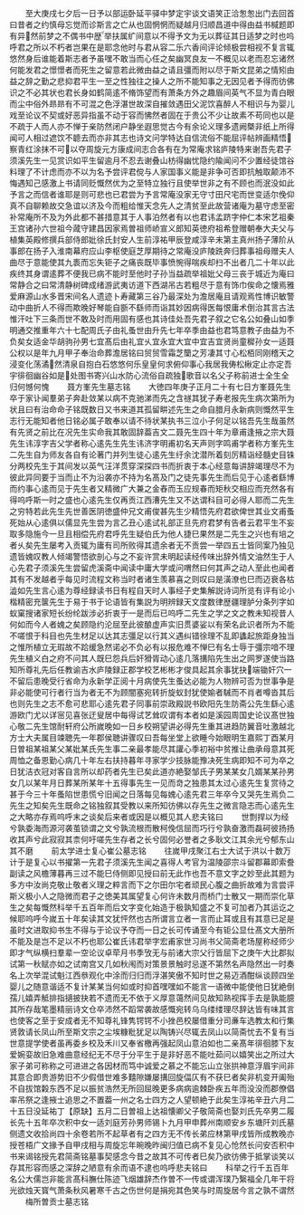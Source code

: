 <!-- { "loadSidebar": true } -->
　　至大庚戌七夕后一日予以部运卧延平驿中梦定宇谈文语笑正洽怱怱出门去回首曰昔者之约慎母忘觉而诊斯言之亡从也固惘惘而疑越月归顺昌道中得由益书椷题即有异然前梦之不偶书中歴举扶属纩间意以不得予文为无以葬征其日适梦之时也呜呼君之所以不朽者岂果在是耶念他时与君从容二乐六香间评论倾极尝相视不复言辄悠然身后谁能着斯志者予虽嘿不敢当而心任之矣幽冥良友一不概见以老而忍忘诸然何能发君之憬憬者而死生之留意若此微由益之请且彊而附以尽于斯文昆弟之情矧由益之辞之勤之悲抑君平生一至之性独往之操人之所不能知事之无因见者予得而彷佛识之不必其状也君长身如鹤简逺不脩饰望而有萧条方外之趣眉间英气不显为青白眼而尘中俗外昻昻有不可混之色浮湛世故深自摧敛遇田父泥饮喜醉人不相识与为婴儿戏至论议不契或好恶异指虽不动于容而怫然者固在于贵公不少让故素不苟同也以是不疏于人而人亦不惮于亲防然闭户静坐遐思觉古今有余论义理多遗阙槩非纸上所得闻可人相过遮饮不聼去而亦非其志也诗文问学特达自信流俗不能屈评帖辨画精悟察青红涂抹不可以夺周旋元方康成间志合各有在为常庵求铭庐陵特来谢吾先君子须溪先生一见赏识如平生留逾月不忍去谢叠山枋得幽忧隐约隃闻问不少置经徒馆谷料理了不计虑而亦不以为名予尝评君傥与人家国事义能是非争可否即抗触取颠沛不悔遇知己感激上书请同贬慨然优为之至特立独行且使举世非之有不顾也而泯没如此予言之而信者谁耶是则可悲也已君尝为予言常庵没家无守寸田尺宅而世变适尔俛仰真不自聊赖故交急谊以济及今而粗给惟天念先人之清贫至此故营诸庵为墓守虑至密补常庵所不及为外此都不甚措意其于人事泊然者有以也君讳孟跻字仲仁本宋艺祖秦王宫诸孙六世祖今蒧守建昌因家焉曽祖师峤宣义郎知英徳府祖希登赠朝奉大夫父与植集英殿修撰兵部侍郎妣徐氏封安人生前淳祐甲辰登咸淳辛未第主真州扬子薄阶从事郎在扬子入淮南幕府应山李枢使庭芝厚期待之常庵没庐陵跣奔归葬事祖母赠夫人曲尽于意能使其九袠而忘失钜子之痛丧既毕事愤惋得喘疾却扫不出者几二十年以此疾终其身谓逺葬不便我已病不能时至他时子孙当益疏举祖妣父母三丧于城近为庵曰常静合之曰常清静树碑成绪游武夷访道下西湖吊古若粗尽于意有饰巾俟命之懐焉雅爱麻源山水多晋宋间名人遗迹卜寿藏第三谷乃最深处为澹居庵且请观焉性博识敏警动中曲折人不得而欺晚好琴能自斵不繇师而诣其妙因病得医每恨庸术倒治其言古法惟汗吐下三条而世不敢及时而用固有感也其诗佳处吾先君子叙之它名公如叠山如季明通交推重年六十七配周氏子由礼蚤世由升先七年卒季由益也君笃意教子由益为不负矣女适金华胡驹孙男七宜髙后由礼宜乆宜永宜大宜中宜吉宜贤尚童穉孙女一适聂公权以是年九月甲子奉治命葬澹居铭曰贸贸雪霜芝籣之芳凄其寸心松栢同刚稽天之浸变化荡潏然清泉自抱白石悠悠何乐皇皇何求俯仰事心我居我俦松楸定止亦定吾宇徘徊幽谷如是处图书寄兴山水防心流俗自疏独歌音以名父子称前进士全生全归何憾何愧
　　聂方峯先生墓志铭
　　大徳四年庚子正月二十有七日方峯聂先生卒于家讣闻羣弟子奔赴敛某以病不克驰涕而先之含禭其犹子寿老报先生病次第所为状且曰有治命命子铭既数日又书来道其孤留畊述先生之命自腊月永新病则慨然平生志行无能知者他日铭必属子敢奉以请不待状某执书三泣小子何足以铭吾先生哉虽然有先贤之前比在况先生实命我其敢固辞葢吉文二聂先生四十年为章甫逢掖之宗大聂先生讳淳字吉父学者称心逺先生先生讳济字明甫初名天声则字鸣甫学者称方峯先生二先生自为师友各自有论著门并列生徒心逺先生纡余沈潜所着刻厉精诣经髓史目铢分两校先生于其间发以英气汪洋贯穿深探四书而折衷于本心经意每讲辞竭理尽不为彼此异同要于当而止不为沿袭亦不持为名髙及门之徒先事先生而后见于心逺者繇博而约事心逺而见于先生者又精微广大兼之金舂而玉应规春而矩秋交相应而充然各有得呜呼斯一时之盛也心逺先生仅再贡江西漕先生又不达谓科目可必得人耶而二先生之穷特若此先生先世善医阴徳盛仲兄文甫俊甚先生少精悟先府君欲俾世其业文甫蚤死始从心逺俱以儒显先生尝为言乙丑心逺试礼部正旦先府君梦有告者云君平生不妄取多隐施今一旦且相偿先府君呼先生疑伯氏为他人捷巳果然是二先生之兴也有培之者乆矣先生屡考入贡辄为庸有司所败得其遗余者无不贡尝一举四五士皆同案乃独见遗皆媿叹教人倾竭警悟欲剖心与之不妄许赏未明起读经传味出辞外情文油然生于人心先君子须溪先生尝留虎溪斋中闻读中庸大学或问喟然曰何其声之动人至此也闻者其有不发越者乎每见时流程文称当时者诸生羡慕喜之则叹曰是潢潦也巳而迈衰各枯澁如先生言心逺为尊经録读书日有程自天时人事经子史集解説诗词所览有评有论小楷精密充箧先生于易于书于论语皆有集説为明辨録天文度数律歴疆理胪分条列字如蚁窠搜诸家短长纷纶跋涉必折衷于一是而后已呜呼二先生之学之文之教未知视昔人何如而今人者媿之矣顾隐约沦屈至此彼酿虚声实旧贯婆娑以有荣名此识者所为不能不嗟恨于科目也先生材足以达其志彊足以行其义遇纠错徐理不乱即蠭起旅距身独当之惟所植立无瑕故不跲缓急然诺必不负必有以报危难不惮巳有名士辱于彊宗喑不理先生植义白之府不问其人既巳怨兵后奸猾胥动心逺几落搆陷先生出之网罗遂使当路知所尊礼先后任教谕吉水庐陵録正郡学校艺彬彬才俊具起其余事犹抉端锄奸穴一不留后患晚受行省命为永新学正阅十月病使先生蚤达必能为人物辨可否为世事争是非必能使可行者行当为者无不为顾闇塞宛转折旋蚁封犹使媮者駴而不肖者噂沓其后也则先生之志不愈可悲耶心逺先君子同事前崇政殿説书欧阳先生防斋公先生繇心逺游欧门尤以详宻见喜张迂叟居中每得试艺耸叹谓有本者如是溪园周国史论议髙世独心敬二先生馆耐轩府公所嵗晚如一日乡校朔望讲必得先生重其进趋防翼音吐激越北方士大夫属目竦聴先一年郡侯聴讲骤叹曰吾每坐堂上欲睡今始眼明生嘉熙丁酉某月日曽祖某祖某父某妣某氏先生事二亲最孝能尽其讙心季初裕中贫推让曲承母意其死周恤之备恩勤心病几十年左右扶持暮年寻家学少技脉能豫决死生病即知不可为卒之日犹洁衣冠对客自言所以却药者先生已矣此道亦絶娶邹氏子男某某女几婿某某孙男女几以某年月日葬某所某年十五得事先生一见而竒之独患其太过心逺先生复赏待之甚于今三十年蚤陷世患慌兮旧闻之日落每见每媿心逺先君三年卒今又哭先生焉负二先生之知矣先生既命之铭独叙其受教以来所知彷佛以存先生之微言隐志而心逺先生之大略亦存焉呜呼末之谈矣后来者或因是以概见其人悲夫铭曰
　　世剽捍以为经兮孰委海而源河袭茧锁谓之文兮孰流根而散柯俛信屈而巧行兮孰奋激而磊砢彼扬扬收其声兮此寂寂其柰何吁嗟先生存者之长兮固何必誉者之多耿文江其余光兮郁东山其不磨
　　前太学进士复心崔公墓志铭
　　往嵗甲戌聚江右士大试于洪以十数万计于是复心以书擢第一先君子须溪先生闻之喜得人考官为温陵邵宗斗留郡幕即索誊副读之风檐薄暮再三过不能巳侍侧即见授曰前无此作也吾不意文字之妙至此其题为多方中汝尚克敬止敬者义理之粹言而下之尔田尔宅者顽民心腹之曲折故难为言尝评斯义极小人之隐微而君子之徳美其属望复心何许未数月而桥门士散又一期而崇化草生之矣每慨然科举千五百年而后文字变化始造于极孰知盛之不复可加者乃其运讫之候耶呜呼今嵗五十年矣读其文犹怦然也古所谓言立者一言而止耳或且有其意已足是虽时文进取抑书生不得与于论议予夺而一日之长可传诵至今有钜公显仕髙文大册所不能及是岂不足以不朽也耶公崔氏讳君举字宏甫家世习尚书父简斋老场屋称经师少即才气纵横扫羣辈一空论议卓荦月书季攷无与前诸大宗父行皆屈下之庚午大比郡拟试第一秋赋亦如之试南宫又几如秋闱而对策景景触时忌遂不第然名声隐然出一时奏名上次举混试魁江西叅观化中涂而归归而浮湛笑傲不知时世之易迈酒酣纵谈顾四坐婴儿之随意谐适不复计某某当何如或时抑首嘿嘿如不能言一语微中能使他日犹絶倒孺儿嬉弄觝排指擿披抉若不遗而无不依于义厚意蔼然间见故知熟视挥手去是孰能臆其所存哉笔墨精丽诗文仓卒沛然不蹈常袭故感慨宛转乌乌缕缕理尽辞达皆有味其言也使客之至于安成者无不知尊礼锋隽锷锷不小挫邑校屡借重分司亷车选教太和行集贤敦请长凤山所至斯文宗之尘埃糠粃犹足以陶铸兴尽辄去凤山以简斋忧去不复有当世意提学使者虽再委乡校及禾川又奉省檄再强起凤山意泊如也二亲髙年徘徊膝下友爱婉娈故旧急难曲意经纪无不尽于分平生于是非好恶不能吐茹问以嬉笑出之所过大家子弟可称称之可进进之各因材而笃中诚爱之慕之不能忘山立张拱神意浮眉宇间非其意合即贵游势旧不少假借世难多囏隙嫌屡搆回旋偪仄有不获巳者矣非机变开阖殆不自拔馆糓东西不足以振贫浩然无所回屈晚更多病病逾棘卧疾五年而没没而郡僚倡率吊祭之逢掖士追思之不置葢一州之名士四方之人望顿絶于此矣生淳祐辛丑六月二十五日没延祐丁【原缺】五月二日曽祖上达祖懐卿父子敬简斋也娶刘氏先卒男二履长先十五年卒次积中女一适刘庭芳孙男师锡卜九月甲申葬州南顺安乡东塘阡刘氏墓侧遗文收拾尚四十余卷若所不起草者有之四方无不传长弟应林第甲戌皆所成教晚亦授苍梧广文掾予自甲戌相与周旋忘年晼晚昨闽归值已病不复见心怆然长问安否积中书来谒铭授先君简斋铭墓事契感念今昔之故其不可传者巳矣乃欲彷佛于抵掌谈笑以存其形容而感之深辞之陋意有余而语不逮也呜呼悲夫铭曰
　　科举之行千五百年名公大儒岂非能言髙科膴仕陈迹飞烟雄辞杰作曽不一传或谓浑璞乃繄福全几年干将光欲烛天寳气萧条秋风暑寒千古之伤世何是捐宛其色笑与时周旋居今言之孰不谓然
　　梅所曽贡士墓志铭
